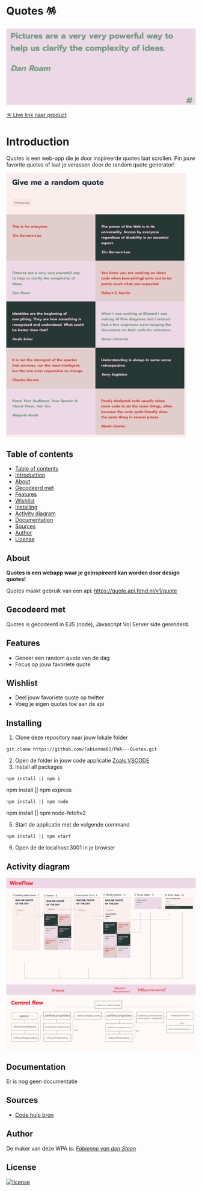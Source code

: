 # Quotes 🪅
<img src="https://github.com/Fabienne02/Quotes/blob/main/assets/Focus quote.jpg" width=530 >

[ 🪅 Live link naar product](https://Fabienne02.github.io/Quotes/index.html)

# Introduction
Quotes is een web-app die je door inspireerde quotes laat scrollen.
Pin jouw favorite quotes of laat je verassen door de random quote generator!

<img src="https://github.com/Fabienne02/Quotes/blob/main/assets/quotes.png" height="700" alt="banner">

## Table of contents
  - [Table of contents](#table-of-contents)
  - [Introduction](#introduction)
  - [About](#about)
  - [Gecodeerd met](#gecodeerd-met)
  - [Features](#features)
  - [Wishlist](#wishlist)
  - [Installing](#installing)
  - [Activity diagram](#activity-diagram)
  - [Documentation](#documentation)
  - [Sources](#sources)
  - [Author](#author)
  - [License](#license)

## About
**Quotes is een webapp waar je geinspireerd kan worden door design quotes!**

Quotes maakt gebruik van een api: https://quote.api.fdnd.nl/v1/quote

## Gecodeerd met
Quotes is gecodeerd in EJS (node), Javascript
Vol Server side gerenderd.

## Features
<ul>
  <li>Geneer een random quote van de dag</li>
  <li>Focus op jouw favoriete quote</li>
</ul>

## Wishlist
<ul>
  <li>Deel jouw favoriete quote op twitter</li>
  <li>Voeg je eigen quotes toe aan de api</li>
</ul>

## Installing
1. Clone deze repository naar jouw lokale folder
```
git clone https://github.com/Fabienne02/PWA---Quotes.git
```
2. Open de folder in jouw code applicatie [Zoals VSCODE](https://code.visualstudio.com/Download)
4. Install all packages
```
npm install || npm i
```
npm install || npm express
```
npm install || npm node
```
npm install || npm node-fetchv2

5. Start de applicatie met de volgende command
```
npm install || npm start
```
6. Open de de localhost:3001 in je browser

## Activity diagram
<img src="https://github.com/Fabienne02/Quotes/blob/main/assets/control flow 3.png">

## Documentation
Er is nog geen documentatie

## Sources
- [Code hulp bron](https://developer.mozilla.org/en-US/)


## Author
De maker van deze WPA is: [*Fabienne van den Steen*](https://github.com/Fabienne02)

## License 
[![license](https://img.shields.io/github/license/DAVFoundation/captain-n3m0.svg?style=flat-square)]()
